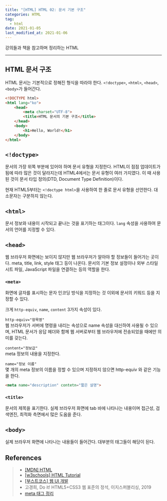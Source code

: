 ```yaml
---  
title: "[HTML] HTML 02: 문서 기본 구조"  
categories: HTML  
tag:
  - html
date: 2021-01-05
last_modified_at: 2021-01-06
--- 
```


강의들과 책을 참고하며 정리하는 HTML

---

## HTML 문서 구조

HTML 문서는 기본적으로 정해진 형식을 따라야 한다. `<!doctype>`, `<html>`, `<head>`, `<body>`가 들어간다. 

```html
<!DOCTYPE html>
<html lang="ko">
    <head>
        <meta charset="UTF-8">
        <title>HTML 문서의 기본 구조</title>
    </head>
    <body>
        <h1>Hello, World!</h1>
    </body>
</html>
```

## `<!doctype>`

문서의 가장 위쪽 부분에 있어야 하며 문서 유형을 지정한다. HTML이 점점 업데이트가 됨에 따라 많은 것이 달라지는데 HTML4에서는 문서 유형이 여러 가지였다. 이 때 사용된 것이 문서 타입 정의(DTD, Document Type Definition)이다.  

현재 HTML5부터는 `<!doctype html>`을 사용하여 한 줄로 문서 유형을 선언한다. 대소문자는 구분하지 않는다. 

## `<html>`

문서 정보와 내용이 시작되고 끝나는 것을 표기하는 태그이다.
`lang` 속성을 사용하여 문서의 언어를 지정할 수 있다. 

## `<head>`

웹 브라우저 화면에는 보이지 않지만 웹 브라우저가 알아야 할 정보들이 들어가는 곳이다. meta, title, link, style 태그 등이 나온다. 문서의 기본 정보 설정이나 외부 스타일 시트 파일, JavaScript 파일을 연결하는 등의 역할을 한다.

### `<meta>`

화면에 글자를 표시하는 문자 인코딩 방식을 지정하는 것 이외에 문서의 키워드 등을 지정할 수 있다.

크게 `http-equiv`, `name`, `content` 3가지 속성이 있다.

`http-equiv="항목명"`  
웹 브라우저가 서버에 명령을 내리는 속성으로 name 속성을 대신하여 사용될 수 있으며, HTML 문서가 응답 헤더와 함께 웹 서버로부터 웹 브라우저에 전송되었을 때에만 의미를 갖는다.

`content="정보값"`  
meta 정보의 내용을 지정한다.

`name="정보 이름"`  
몇 개의 meta 정보의 이름을 정할 수 있으며 지정하지 않으면 http-equiv 와 같은 기능을 한다.

```html
<meta name="description" contetn="짧은 설명">
```

### `<title>`

문서의 제목을 표기한다. 실제 브라우저 화면에 tab 바에 나타나는 내용이며 접근성, 검색엔진, 최적화 측면에서 많은 도움을 준다.

## `<body>`

실제 브라우저 화면에 나타나는 내용들이 들어간다. 대부분의 태그들이 해당이 된다.

## References

>- [[MDN] HTML](https://developer.mozilla.org/ko/docs/Web/HTML)
>- [[w3schools] HTML Tutorial](https://www.w3schools.com/html/default.asp)
>- [[부스트코스] 웹 UI 개발](https://www.boostcourse.org/cs120)
>- 고경희, Do it! HTML5+CSS3 웹 표준의 정석, 이지스퍼블리싱, 2019
>- [meta 태그 정리](https://webclub.tistory.com/354)